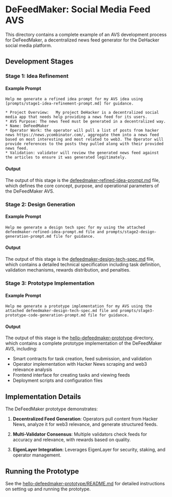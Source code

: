 # DeFeedMaker: Social Media Feed AVS

This directory contains a complete example of an AVS development process for DeFeedMaker, a decentralized news feed generator for the DeHacker social media platform.

## Development Stages

### Stage 1: Idea Refinement

#### Example Prompt

```
Help me generate a refined idea prompt for my AVS idea using [prompts/stage1-idea-refinement-prompt.md] for guidance. 

* Project Overview:   My project DeHacker is a decentralized social media app that needs help providing a news feed for its users. 
* AVS Purpose: The news feed must be generated in a decentralized way.
* Name: DeFeedMaker
* Operator Work: the operator will pull a list of posts from hacker news https://news.ycombinator.com/, aggregate them into a news feed based on most interesting and most related to web3. The Operator will provide references to the posts they pulled along with their provided news feed.
* Validation: validator will review the generated news feed against the articles to ensure it was generated legitimately.
```

#### Output
The output of this stage is the [defeedmaker-refined-idea-prompt.md](./defeedmaker-refined-idea-prompt.md) file, which defines the core concept, purpose, and operational parameters of the DeFeedMaker AVS.

### Stage 2: Design Generation

#### Example Prompt

```
Help me generate a design tech spec for my using the attached defeedmaker-refined-idea-prompt.md file and prompts/stage2-design-generation-prompt.md file for guidance.
```

#### Output
The output of this stage is the [defeedmaker-design-tech-spec.md](./defeedmaker-design-tech-spec.md) file, which contains a detailed technical specification including task definition, validation mechanisms, rewards distribution, and penalties.

### Stage 3: Prototype Implementation

#### Example Prompt

```
Help me generate a prototype implementation for my AVS using the attached defeedmaker-design-tech-spec.md file and prompts/stage3-prototype-code-generation-prompt.md file for guidance.
```

#### Output
The output of this stage is the [hello-defeedmaker-prototype](./hello-defeedmaker-prototype/) directory, which contains a complete prototype implementation of the DeFeedMaker AVS, including:

- Smart contracts for task creation, feed submission, and validation
- Operator implementation with Hacker News scraping and web3 relevance analysis
- Frontend interface for creating tasks and viewing feeds
- Deployment scripts and configuration files

## Implementation Details

The DeFeedMaker prototype demonstrates:

1. **Decentralized Feed Generation**: Operators pull content from Hacker News, analyze it for web3 relevance, and generate structured feeds.

2. **Multi-Validator Consensus**: Multiple validators check feeds for accuracy and relevance, with rewards based on quality.

3. **EigenLayer Integration**: Leverages EigenLayer for security, staking, and operator management.

## Running the Prototype

See the [hello-defeedmaker-prototype/README.md](./hello-defeedmaker-prototype/README.md) for detailed instructions on setting up and running the prototype.